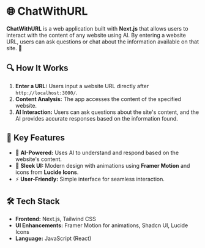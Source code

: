 # 🌐 ChatWithURL

**ChatWithURL** is a web application built with **Next.js** that allows users to interact with the content of any website using AI. By entering a website URL, users can ask questions or chat about the information available on that site. 🚀

## 🔍 How It Works
1. **Enter a URL:** Users input a website URL directly after `http://localhost:3000/`.  
2. **Content Analysis:** The app accesses the content of the specified website.  
3. **AI Interaction:** Users can ask questions about the site's content, and the AI provides accurate responses based on the information found.  

## 🌟 Key Features
- 🤖 **AI-Powered:** Uses AI to understand and respond based on the website's content.  
- 🎨 **Sleek UI:** Modern design with animations using **Framer Motion** and icons from **Lucide Icons**.  
- ⚡ **User-Friendly:** Simple interface for seamless interaction.  

## 🛠 Tech Stack
- **Frontend:** Next.js, Tailwind CSS  
- **UI Enhancements:** Framer Motion for animations, Shadcn UI, Lucide Icons  
- **Language:** JavaScript (React)  

